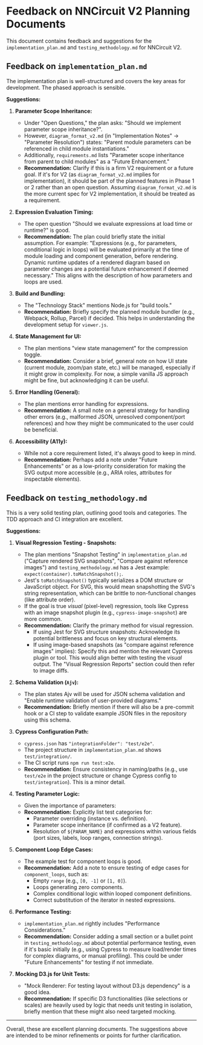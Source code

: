 # Feedback on NNCircuit V2 Planning Documents

This document contains feedback and suggestions for the `implementation_plan.md` and `testing_methodology.md` for NNCircuit V2.

## Feedback on `implementation_plan.md`

The implementation plan is well-structured and covers the key areas for development. The phased approach is sensible.

**Suggestions:**

1.  **Parameter Scope Inheritance:**
    *   Under "Open Questions," the plan asks: "Should we implement parameter scope inheritance?".
    *   However, `diagram_format_v2.md` (in "Implementation Notes" -> "Parameter Resolution") states: "Parent module parameters can be referenced in child module instantiations."
    *   Additionally, `requirements.md` lists "Parameter scope inheritance from parent to child modules" as a "Future Enhancement."
    *   **Recommendation:** Clarify if this is a firm V2 requirement or a future goal. If it's for V2 (as `diagram_format_v2.md` implies for implementation), it should be part of the planned features in Phase 1 or 2 rather than an open question. Assuming `diagram_format_v2.md` is the more current spec for V2 implementation, it should be treated as a requirement.

2.  **Expression Evaluation Timing:**
    *   The open question "Should we evaluate expressions at load time or runtime?" is good.
    *   **Recommendation:** The plan could briefly state the initial assumption. For example: "Expressions (e.g., for parameters, conditional logic in loops) will be evaluated primarily at the time of module loading and component generation, before rendering. Dynamic runtime updates of a rendered diagram based on parameter changes are a potential future enhancement if deemed necessary." This aligns with the description of how parameters and loops are used.

3.  **Build and Bundling:**
    *   The "Technology Stack" mentions Node.js for "build tools."
    *   **Recommendation:** Briefly specify the planned module bundler (e.g., Webpack, Rollup, Parcel) if decided. This helps in understanding the development setup for `viewer.js`.

4.  **State Management for UI:**
    *   The plan mentions "view state management" for the compression toggle.
    *   **Recommendation:** Consider a brief, general note on how UI state (current module, zoom/pan state, etc.) will be managed, especially if it might grow in complexity. For now, a simple vanilla JS approach might be fine, but acknowledging it can be useful.

5.  **Error Handling (General):**
    *   The plan mentions error handling for expressions.
    *   **Recommendation:** A small note on a general strategy for handling other errors (e.g., malformed JSON, unresolved component/port references) and how they might be communicated to the user could be beneficial.

6.  **Accessibility (A11y):**
    *   While not a core requirement listed, it's always good to keep in mind.
    *   **Recommendation:** Perhaps add a note under "Future Enhancements" or as a low-priority consideration for making the SVG output more accessible (e.g., ARIA roles, attributes for inspectable elements).

## Feedback on `testing_methodology.md`

This is a very solid testing plan, outlining good tools and categories. The TDD approach and CI integration are excellent.

**Suggestions:**

1.  **Visual Regression Testing - Snapshots:**
    *   The plan mentions "Snapshot Testing" in `implementation_plan.md` ("Capture rendered SVG snapshots", "Compare against reference images") and `testing_methodology.md` has a Jest example: `expect(container).toMatchSnapshot();`.
    *   Jest's `toMatchSnapshot()` typically serializes a DOM structure or JavaScript object. For SVG, this would mean snapshotting the SVG's string representation, which can be brittle to non-functional changes (like attribute order).
    *   If the goal is true *visual* (pixel-level) regression, tools like Cypress with an image snapshot plugin (e.g., `cypress-image-snapshot`) are more common.
    *   **Recommendation:** Clarify the primary method for visual regression.
        *   If using Jest for SVG structure snapshots: Acknowledge its potential brittleness and focus on key structural elements.
        *   If using image-based snapshots (as "compare against reference images" implies): Specify this and mention the relevant Cypress plugin or tool. This would align better with testing the *visual* output. The "Visual Regression Reports" section could then refer to image diffs.

2.  **Schema Validation (`Ajv`):**
    *   The plan states Ajv will be used for JSON schema validation and "Enable runtime validation of user-provided diagrams."
    *   **Recommendation:** Briefly mention if there will also be a pre-commit hook or a CI step to validate example JSON files in the repository using this schema.

3.  **Cypress Configuration Path:**
    *   `cypress.json` has `"integrationFolder": "test/e2e"`.
    *   The project structure in `implementation_plan.md` shows `test/integration/`.
    *   The CI script runs `npm run test:e2e`.
    *   **Recommendation:** Ensure consistency in naming/paths (e.g., use `test/e2e` in the project structure or change Cypress config to `test/integration`). This is a minor detail.

4.  **Testing Parameter Logic:**
    *   Given the importance of parameters:
    *   **Recommendation:** Explicitly list test categories for:
        *   Parameter overriding (instance vs. definition).
        *   Parameter scope inheritance (if confirmed as a V2 feature).
        *   Resolution of `${PARAM_NAME}` and expressions within various fields (port sizes, labels, loop ranges, connection strings).

5.  **Component Loop Edge Cases:**
    *   The example test for component loops is good.
    *   **Recommendation:** Add a note to ensure testing of edge cases for `component_loops`, such as:
        *   Empty `range` (e.g., `[0, -1]` or `[1, 0]`).
        *   Loops generating zero components.
        *   Complex conditional logic within looped component definitions.
        *   Correct substitution of the iterator in nested expressions.

6.  **Performance Testing:**
    *   `implementation_plan.md` rightly includes "Performance Considerations."
    *   **Recommendation:** Consider adding a small section or a bullet point in `testing_methodology.md` about potential performance testing, even if it's basic initially (e.g., using Cypress to measure load/render times for complex diagrams, or manual profiling). This could be under "Future Enhancements" for testing if not immediate.

7.  **Mocking D3.js for Unit Tests:**
    *   "Mock Renderer: For testing layout without D3.js dependency" is a good idea.
    *   **Recommendation:** If specific D3 functionalities (like selections or scales) are heavily used by logic that needs unit testing in isolation, briefly mention that these might also need targeted mocking.

---

Overall, these are excellent planning documents. The suggestions above are intended to be minor refinements or points for further clarification.